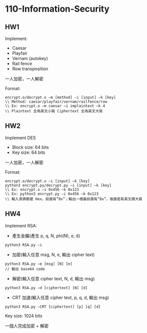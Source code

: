 # 110-Information-Security
## HW1
Implement:
* Caesar
* Playfair
* Vernam (autokey)
* Rail fence
* Row transposition

一人加密，一人解密

Format:
```
encrypt.o/decrypt.o –m [method] –i [input] –k [key]
\\ Method: caesar/playfair/vernam/railfence/row
\\ Ex: encrypt.o –m caesar –i implaintext –k 4
\\ Plaintext 全為英文小寫 Ciphertext 全為英文大寫
```

## HW2
Implement DES
* Block size: 64 bits
* Key size: 64 bits

一人加密，一人解密

Format:
```
encrypt.o/decrypt.o –i [input] –k [key]
python3 encrypt.py/decrypt.py –i [input] –k [key]
\\ Ex: encrypt.o –i 0x456 –k 0x123
\\ Ex: python3 encrypt.py –i 0x456 –k 0x123
\\ 輸入測資都是 Hex，前面有”0x”；輸出一樣最前面有”0x”，後面若有英文請大寫
```

## HW4
Implement RSA:
* 產生金鑰(產生 p, q, N, phi(N), e, d)
```
python3 RSA.py –i
```
* 加密(輸入任意 msg, N, e, 輸出 cipher text)
```
python3 RSA.py –e [msg] [N] [e]
// 輸出 base64 code
```
* 解密(輸入任意 cipher text, N, d, 輸出 msg)
```
python3 RSA.py –d [ciphertext] [N] [d]
```
* CRT 加速(輸入任意 cipher text, p, q, d, 輸出 msg)
```
python3 RSA.py –CRT [ciphertext] [p] [q] [d]
```

Key size: 1024 bits

一個人完成加密 + 解密

